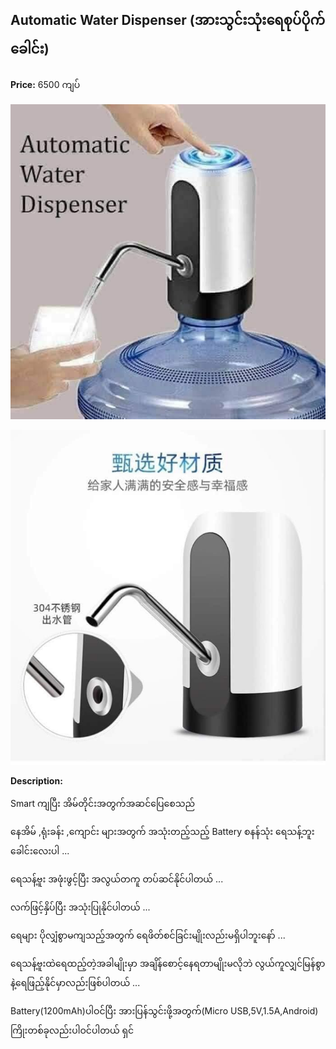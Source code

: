 ## Automatic Water Dispenser (အားသွင်းသုံးရေစုပ်ပိုက်ခေါင်း)

**Price:** 6500 ကျပ်


![851.jpg](../images/851.jpg)

![852.jpg](../images/852.jpg)


**Description:**

Smart ကျပြီး အိမ်တိုင်းအတွက်အဆင်ပြေစေသည်

နေအိမ် ,ရုံးခန်း ,ကျောင်း များအတွက် အသုံးတည့်သည့် Battery စနန်သုံး ရေသန့်ဘူးခေါင်းလေးပါ ...

ရေသန့်ဗူး အဖုံးဖွင့်ပြီး အလွယ်တကူ တပ်ဆင်နိုင်ပါတယ် ...

လက်ဖြင့်နှိပ်ပြီး အသုံးပြုနိုင်ပါတယ် ... 

ရေများ ပိုလျှံစွာမကျသည့်အတွက် ရေဖိတ်စင်ခြင်းမျိုးလည်းမရှိပါဘူးနော် ... 

ရေသန့်ဗူးထဲရေထည့်တဲ့အခါမျိုးမှာ အချိန်စောင့်နေရတာမျိုးမလိုဘဲ လွယ်ကူလျှင်မြန်စွာနဲ့ရေဖြည့်နိုင်မှာလည်းဖြစ်ပါတယ် ... 

Battery(1200mAh)ပါဝင်ပြီး အားပြန်သွင်းဖို့အတွက်(Micro USB,5V,1.5A,Android) ကြိုးတစ်ခုလည်းပါဝင်ပါတယ် ရှင်



